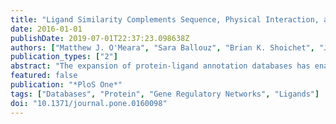 ```yaml
---
title: "Ligand Similarity Complements Sequence, Physical Interaction, and Co-Expression for Gene Function Prediction"
date: 2016-01-01
publishDate: 2019-07-01T22:37:23.098638Z
authors: ["Matthew J. O'Meara", "Sara Ballouz", "Brian K. Shoichet", "Jesse Gillis"]
publication_types: ["2"]
abstract: "The expansion of protein-ligand annotation databases has enabled large-scale networking of proteins by ligand similarity. These ligand-based protein networks, which implicitly predict the ability of neighboring proteins to bind related ligands, may complement biologically-oriented gene networks, which are used to predict functional or disease relevance. To quantify the degree to which such ligand-based protein associations might complement functional genomic associations, including sequence similarity, physical protein-protein interactions, co-expression, and disease gene annotations, we calculated a network based on the Similarity Ensemble Approach (SEA: sea.docking.org), where protein neighbors reflect the similarity of their ligands. We also measured the similarity with functional genomic networks over a common set of 1,131 genes, and found that the networks had only small overlaps, which were significant only due to the large scale of the data. Consistent with the view that the networks contain different information, combining them substantially improved Molecular Function prediction within GO (from AUROC~0.63-0.75 for the individual data modalities to AUROC~0.8 in the aggregate). We investigated the boost in guilt-by-association gene function prediction when the networks are combined and describe underlying properties that can be further exploited."
featured: false
publication: "*PloS One*"
tags: ["Databases", "Protein", "Gene Regulatory Networks", "Ligands"]
doi: "10.1371/journal.pone.0160098"
---
```


